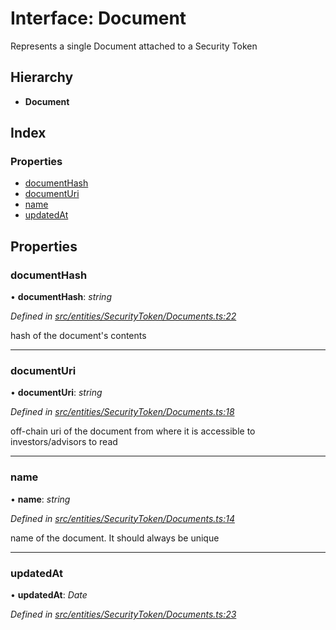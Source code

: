 # Interface: Document

Represents a single Document attached to a Security Token

## Hierarchy

* **Document**

## Index

### Properties

* [documentHash](_entities_securitytoken_documents_.document.md#documenthash)
* [documentUri](_entities_securitytoken_documents_.document.md#documenturi)
* [name](_entities_securitytoken_documents_.document.md#name)
* [updatedAt](_entities_securitytoken_documents_.document.md#updatedat)

## Properties

###  documentHash

• **documentHash**: *string*

*Defined in [src/entities/SecurityToken/Documents.ts:22](https://github.com/PolymathNetwork/polymath-sdk/blob/fb8c7c9/src/entities/SecurityToken/Documents.ts#L22)*

hash of the document's contents

___

###  documentUri

• **documentUri**: *string*

*Defined in [src/entities/SecurityToken/Documents.ts:18](https://github.com/PolymathNetwork/polymath-sdk/blob/fb8c7c9/src/entities/SecurityToken/Documents.ts#L18)*

off-chain uri of the document from where it is accessible to investors/advisors to read

___

###  name

• **name**: *string*

*Defined in [src/entities/SecurityToken/Documents.ts:14](https://github.com/PolymathNetwork/polymath-sdk/blob/fb8c7c9/src/entities/SecurityToken/Documents.ts#L14)*

name of the document. It should always be unique

___

###  updatedAt

• **updatedAt**: *Date*

*Defined in [src/entities/SecurityToken/Documents.ts:23](https://github.com/PolymathNetwork/polymath-sdk/blob/fb8c7c9/src/entities/SecurityToken/Documents.ts#L23)*
